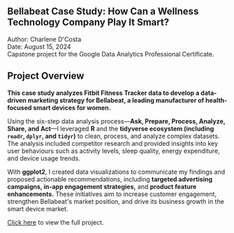 ## Bellabeat Case Study: How Can a Wellness Technology Company Play It Smart?
Author: Charlene D'Costa <br />
Date: August 15, 2024 <br />
Capstone project for the Google Data Analytics Professional Certificate. <br />

## Project Overview 

**This case study analyzes Fitbit Fitness Tracker data to develop a data-driven marketing strategy for Bellabeat, a leading manufacturer of health-focused smart devices for women.**

Using the six-step data analysis process—**Ask, Prepare, Process, Analyze, Share, and Act**—I leveraged **R** and the **tidyverse ecosystem (including `readr`, `dplyr`, and `tidyr`)** to clean, process, and analyze complex datasets. The analysis included competitor research and provided insights into key user behaviours such as activity levels, sleep quality, energy expenditure, and device usage trends.

With **ggplot2**, I created data visualizations to communicate my findings and proposed actionable recommendations, including **targeted advertising campaigns, in-app engagement strategies,** and **product feature enhancements.** These initiatives aim to increase customer engagement, strengthen Bellabeat's market position, and drive its business growth in the smart device market.

[Click here](https://dcostachar.github.io/bellabeat-case-study/) to view the full project.

